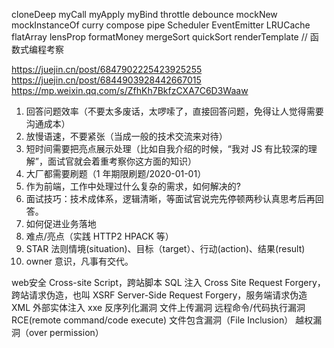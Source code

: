 cloneDeep
myCall
myApply
myBind
throttle
debounce
mockNew
mockInstanceOf
curry
compose
pipe
Scheduler
EventEmitter
LRUCache
flatArray
lensProp
formatMoney
mergeSort
quickSort
renderTemplate
// 函数式编程考察

https://juejin.cn/post/6847902225423925255
https://juejin.cn/post/6844903928442667015
https://mp.weixin.qq.com/s/ZfhKh7BkfzCXA7C6D3Waaw

1.  回答问题效率（不要太多废话，太啰嗦了，直接回答问题，免得让人觉得需要沟通成本）
2.  放慢语速，不要紧张（当成一般的技术交流来对待）
3.  短时间需要把亮点展示处理（比如自我介绍的时候，“我对 JS 有比较深的理解”，面试官就会着重考察你这方面的知识）
4.  大厂都需要刷题（1 年期限刷题/2020-01-01）
5.  作为前端，工作中处理过什么复杂的需求，如何解决的?
6.  面试技巧：技术成体系，逻辑清晰，等面试官说完先停顿两秒认真思考后再回答。
7.  如何促进业务落地
8.  难点/亮点（实践 HTTP2 HPACK 等）
9.  STAR 法则情境(situation)、目标（target）、行动(action)、结果(result)
10. owner 意识，凡事有交代。



web安全
Cross-site Script，跨站脚本
SQL 注入
Cross Site Request Forgery，跨站请求伪造，也叫 XSRF
Server-Side Request Forgery，服务端请求伪造
XML 外部实体注入 xxe
反序列化漏洞
文件上传漏洞
远程命令/代码执行漏洞RCE(remote command/code execute)
文件包含漏洞（File Inclusion）
越权漏洞（over permission）









